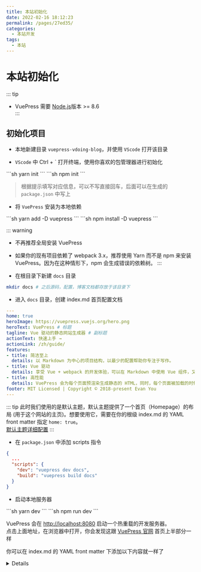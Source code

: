 ```yaml
---
title: 本站初始化
date: 2022-02-16 18:12:23
permalink: /pages/27ed35/
categories:
  - 本站开发
tags:
  - 本站
---
```


# 本站初始化

::: tip
* VuePress 需要 [Node.js](https://nodejs.org/en/)版本 >= 8.6   
:::


## 初始化项目

* 本地新建目录 `vuepress-vdoing-blog`，并使用 `VScode` 打开该目录
   
* `VScode` 中 Ctrl + `  打开终端，使用你喜欢的包管理器进行初始化

<code-group>
  <code-block title="YARN" active>
  ```sh
  yarn init
  ```
  </code-block>

  <code-block title="NPM">
  ```sh
  npm init
  ```
  </code-block>
</code-group>

> 根据提示填写对应信息，可以不写直接回车，后面可以在生成的 `package.json` 中写上

* 将 `VuePress` 安装为本地依赖

<code-group>
  <code-block title="YARN" active>
  ```sh
  yarn add -D vuepress
  ```
  </code-block>

  <code-block title="NPM">
  ```sh
  npm install -D vuepress
  ```
  </code-block>
</code-group>

::: warning
* 不再推荐全局安装 VuePress
* 如果你的现有项目依赖了 webpack 3.x，推荐使用 Yarn 而不是 npm 来安装 VuePress。因为在这种情形下，npm 会生成错误的依赖树。
:::

* 在根目录下新建 `docs` 目录

```sh
mkdir docs # 之后源码，配置，博客文档都存放于该目录下
```

* 进入 `docs` 目录，创建 index.md 首页配置文档

```yaml
---
home: true
heroImage: https://vuepress.vuejs.org/hero.png
heroText: VuePress # 标题
tagline: Vue 驱动的静态网站生成器 # 副标题
actionText: 快速上手 →
actionLink: /zh/guide/
features:
- title: 简洁至上
  details: 以 Markdown 为中心的项目结构，以最少的配置帮助你专注于写作。
- title: Vue 驱动
  details: 享受 Vue + webpack 的开发体验，可以在 Markdown 中使用 Vue 组件，又可以使用 Vue 来开发自定义主题。
- title: 高性能
  details: VuePress 会为每个页面预渲染生成静态的 HTML，同时，每个页面被加载的时候，将作为 SPA 运行。
footer: MIT Licensed | Copyright © 2018-present Evan You
---
```

::: tip
此时我们使用的是默认主题，默认主题提供了一个首页（Homepage）的布局 (用于这个网站的主页)。想要使用它，需要在你的根级 index.md 的 YAML front matter 指定 `home: true`。  
[默认主题详细配置](https://vuepress.vuejs.org/zh/theme/default-theme-config.html)
:::
 
* 在 `package.json` 中添加 scripts 指令

```json
{
  ...
  "scripts": {
    "dev": "vuepress dev docs",
    "build": "vuepress build docs"
  }
}
```

* 启动本地服务器

<code-group>
  <code-block title="YARN" active>
  ```sh
  yarn dev
  ```
  </code-block>

  <code-block title="NPM">
  ```sh
  npm run dev
  ```
  </code-block>
</code-group>

VuePress 会在 [http://localhost:8080](http://localhost:8080) 启动一个热重载的开发服务器。  
点击上面地址，在浏览器中打开，你会发现这跟 [VuePress 官网](https://vuepress.vuejs.org/zh/) 首页上半部分一样  

你可以在 index.md 的 YAML front matter 下添加以下内容就一样了
<details>
```md
### 像数 1, 2, 3 一样容易

​```sh
# 安装
yarn global add vuepress # 或者：npm install -g vuepress

# 新建一个 markdown 文件
echo '# Hello VuePress!' > README.md

# 开始写作
vuepress dev .

# 构建静态文件
vuepress build .
​```

::: warning 注意
请确保你的 Node.js 版本 >= 8.6。
:::
```
</details>

## 目录结构

### 官方目录结构

VuePress 遵循 “约定优于配置” 的原则，官方推荐的目录结构如下：

```js
.
├── docs
│   ├── .vuepress (可选的)
│   │   ├── components (可选的)
│   │   ├── theme (可选的)
│   │   │   └── Layout.vue
│   │   ├── public (可选的)
│   │   ├── styles (可选的)
│   │   │   ├── index.styl
│   │   │   └── palette.styl
│   │   ├── templates (可选的, 谨慎配置)
│   │   │   ├── dev.html
│   │   │   └── ssr.html
│   │   ├── config.js (可选的)
│   │   └── enhanceApp.js (可选的)
│   │ 
│   ├── README.md
│   ├── guide
│   │   └── README.md
│   └── config.md
│ 
└── package.json
```

::: details 目录结构说明
* `docs/.vuepress`: 用于存放全局的配置、组件、静态资源等。
* `docs/.vuepress/components`: 该目录中的 Vue 组件将会被自动注册为全局组件。
* `docs/.vuepress/theme`: 用于存放本地主题。
* `docs/.vuepress/styles`: 用于存放样式相关的文件。
* `docs/.vuepress/styles/index.styl`: 将会被自动应用的全局样式文件，会生成在最终的 CSS 文件结尾，具有比默认样式更高的优先级。
* `docs/.vuepress/styles/palette.styl`: 用于重写默认颜色常量，或者设置新的 stylus 颜色常量。
* `docs/.vuepress/public`: 静态资源目录。
* `docs/.vuepress/templates`: 存储 HTML 模板文件。
* `docs/.vuepress/templates/dev.html`: 用于开发环境的 HTML 模板文件。
* `docs/.vuepress/templates/ssr.html`: 构建时基于 Vue SSR 的 HTML 模板文件。
* `docs/.vuepress/config.js`: 配置文件的入口文件，也可以是 `YML` 或 `toml`。
* `docs/.vuepress/enhanceApp.js`: 客户端应用的增强。
:::

### 本站目录结构

本站整体目录结构如下，接下来也是基于此目录结构创建相应文件的

```js
. (根目录 vuepress-vdoing-blog)
├── .github (GitHub 相关文件)
│   ├── workflows
│   │   ├── ci.yml (github action 自动部署)
│   │   └── gitee.yml (同步并部署到gitee)
├── docs (必须，不要修改文件夹名称)
│   ├── .vuepress
│   │   ├── config (配置文件)
│   │   │   ├── themeConfig (主题配置文件目录)
│   │   │   ├── plugins.js (插件配置)
│   │   │   ├── secrets.js (私密数据配置)
│   │   │   ├── themeConfig.js (主题配置文件的入口文件)  
│   │   │   ├── webpack.js (webpack配置)
│   │   ├── public (静态资源目录)
│   │   │   ├── img 
│   │   ├── styles (样式相关的文件)
│   │   │   ├── index.styl (将会被自动应用的全局样式文件，会生成在最终的 CSS 文件结尾，具有比默认样式更高的优先级)
│   │   │   ├── palette.styl (vdoing主题-样式变量，你可以修改这些变量值以覆盖主题使用的样式变量)
│   │   ├── theme (继承的Vdoing主题)
│   │   │   ├── components (覆盖或新建的组件) 
│   │   │   ├── index.js 
│   │   ├── config.js (配置文件的入口文件)
│   ├── @pages (自动生成的文件夹，存放分类页、标签页、归档页)
│   ├── _posts (专门存放碎片化博客文章的文件夹)
│   ├── <结构化目录> (包含目录页，博客文章)
│   └── index.md (首页)
├── deploy.sh (本地部署命令脚本)
├── .gitignore
├── LICENSE
├── README.md
└── package.json
```